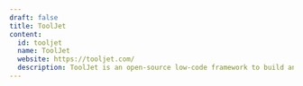 ```yaml
---
draft: false
title: ToolJet
content:
  id: tooljet
  name: ToolJet
  website: https://tooljet.com/
  description: ToolJet is an open-source low-code framework to build and deploy custom internal tools
---
```

